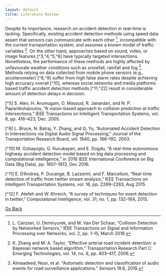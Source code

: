 ```yaml
---
layout: default
title: Literature Review 
---
```


Despite its importance, research on accident detection in real–time is lacking. Specifically, existing accident detection methods using speed data assert that sensors can communicate with each other [^1], incompatible with the current transportation system, and assumes a
known model of traffic variables [^2]. On the other hand, approaches based on sound, video, or image features [^3,^4,^5,^6] have typically targeted intersections. Nonetheless, the performance of these methods are highly affected by unfavourale weather conditions such as snowfall, rainfall and fog [^7]. Methods relying on data collected from mobile phone sensors (e.g., accelerometer) [^8,^9] suffer from high false alarm rates despite achieving high accuracy overall [^10], whereas social networks and media platforms based traffic accident detection methods [^11,^22] result in considerable amount of detection delays in decision.


[^1]: L. Canzian, U. Demiryurek, and M. Van Der Schaar, “Collision Detection by Networked Sensors,” IEEE Transactions on Signal and Information Processing over Networks, vol. 2, pp. 1–15, March 2016.

[^2]: K. Zhang and M. A. Taylor, “Effective arterial road incident detection: a Bayesian network based algorithm,” Transportation Research Part C: Emerging Technologies, vol. 14, no. 6, pp. 403–417, 2006.

[^3]: F. D. Salim, S. W. Loke, A. Rakotonirainy, B. Srinivasan, and S. Krishnaswamy, “Collision Pattern Modeling and Real–Time Collision
Detection at Road Intersections,” in IEEE Intelligent Transportation Systems Conference, pp. 161–166, Sept. 2007.

[^4]: Y. K. Ki and D. Y. Lee, “A Traffic Accident Recording and Reporting Model at Intersections,” IEEE Transactions on Intelligent Transportation Systems, vol. 8, pp. 188–194, June 2007. 

[^5] S. Atev, H. Arumugam, O. Masoud, R. Janardan, and N. P. Papanikolopoulos, “A vision-based approach to collision prediction at traffic intersections,” IEEE Transactions on Intelligent Transportation Systems, vol. 6, pp. 416–423, Dec. 2005.

[^6] L. Bruce, N. Balraj, Y. Zhang, and Q. Yu, “Automated Accident Detection in Intersections via Digital Audio Signal Processing,” Journal of the Transportation Research Board, vol. 1840, pp. 186–192, 2003.

[^7]: Almaadeed, Noor, et al. "Automatic detection and classification of audio events for road surveillance applications." Sensors 18.6, 2018.

[^8]: J. White, C. Thompson, H. Turner, B. Dougherty, and D. C. Schmidt, “WreckWatch: Automatic Traffic Accident Detection and Notification with Smartphones,” Mobile Networks and Applications, vol. 16, no. 3, 2011.

[^9]: J. Zaldivar, C. T. Calafate, J. C. Cano, and P. Manzoni, “Providing accident detection in vehicular networks through OBD-II devices and Android-based smartphones,” in IEEE 36th Conference on Local Computer Networks, pp. 813–819, Oct. 2011.

[^10] M. Ozbayoglu, G. Kucukayan, and E. Dogdu, “A real-time autonomous highway accident detection model based on big data processing and computational intelligence,” in 2016 IEEE International Conference on Big Data (Big Data), pp. 1807–1813, Dec 2016.

[^11] E. D’Andrea, P. Ducange, B. Lazzerini, and F. Marcelloni, “Real-time detection of traffic from twitter stream analysis,” IEEE Transactions on Intelligent Transportation Systems, vol. 16, pp. 2269–2283, Aug 2015.

[^12] F. Atefeh and W. Khreich, “A survey of techniques for event detection in twitter,” Computational Intelligence, vol. 31, no. 1, pp. 132–164, 2015.


[Go Back](../)
